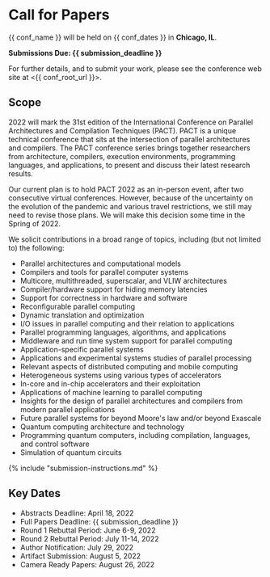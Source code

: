 # Call for Papers

{{ conf_name }} will be held on {{ conf_dates }} in **Chicago, IL**.

**Submissions Due: {{ submission_deadline }}**

For further details, and to submit your work, please see the conference
web site at <{{ conf_root_url }}>.

## Scope

2022 will mark the 31st edition of the International Conference on
Parallel Architectures and Compilation Techniques (PACT). PACT is a
unique technical conference that sits at the intersection of parallel
architectures and compilers. The PACT conference series brings together
researchers from architecture, compilers, execution environments,
programming languages, and applications, to present and discuss their
latest research results.

Our current plan is to hold PACT 2022 as an in-person event, after two
consecutive virtual conferences. However, because of the uncertainty on
the evolution of the pandemic and various travel restrictions, we still
may need to revise those plans. We will make this decision some time in
the Spring of 2022.

We solicit contributions in a broad range of topics, including (but not
limited to) the following:

-   Parallel architectures and computational models
-   Compilers and tools for parallel computer systems
-   Multicore, multithreaded, superscalar, and VLIW architectures
-   Compiler/hardware support for hiding memory latencies
-   Support for correctness in hardware and software
-   Reconfigurable parallel computing
-   Dynamic translation and optimization
-   I/O issues in parallel computing and their relation to applications
-   Parallel programming languages, algorithms, and applications
-   Middleware and run time system support for parallel computing
-   Application-specific parallel systems
-   Applications and experimental systems studies of parallel processing
-   Relevant aspects of distributed computing and mobile computing
-   Heterogeneous systems using various types of accelerators
-   In-core and in-chip accelerators and their exploitation
-   Applications of machine learning to parallel computing
-   Insights for the design of parallel architectures and compilers from
    modern parallel applications
-   Future parallel systems for beyond Moore's law and/or beyond
    Exascale
-   Quantum computing architecture and technology
-   Programming quantum computers, including compilation, languages, and
    control software
-   Simulation of quantum circuits

{% include "submission-instructions.md" %}

## Key Dates

-   Abstracts Deadline: April 18, 2022
-   Full Papers Deadline: {{ submission_deadline }}
-   Round 1 Rebuttal Period: June 6-9, 2022
-   Round 2 Rebuttal Period: July 11-14, 2022
-   Author Notification: July 29, 2022
-   Artifact Submission: August 5, 2022
-   Camera Ready Papers: August 26, 2022
